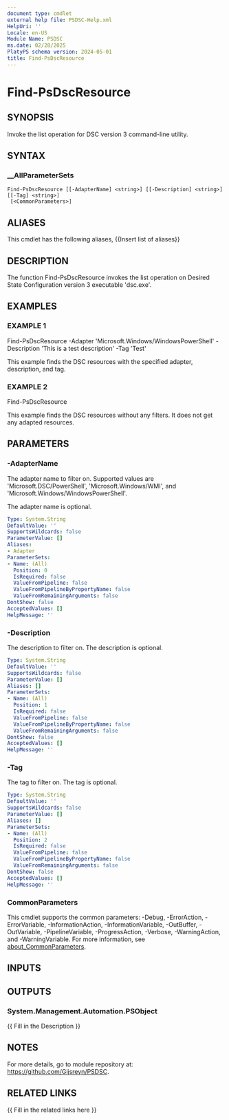 ```yaml
---
document type: cmdlet
external help file: PSDSC-Help.xml
HelpUri: ''
Locale: en-US
Module Name: PSDSC
ms.date: 02/28/2025
PlatyPS schema version: 2024-05-01
title: Find-PsDscResource
---
```


# Find-PsDscResource

## SYNOPSIS

Invoke the list operation for DSC version 3 command-line utility.

## SYNTAX

### __AllParameterSets

```
Find-PsDscResource [[-AdapterName] <string>] [[-Description] <string>] [[-Tag] <string>]
 [<CommonParameters>]
```

## ALIASES

This cmdlet has the following aliases,
  {{Insert list of aliases}}

## DESCRIPTION

The function Find-PsDscResource invokes the list operation on Desired State Configuration version 3 executable 'dsc.exe'.

## EXAMPLES

### EXAMPLE 1

Find-PsDscResource -Adapter 'Microsoft.Windows/WindowsPowerShell' -Description 'This is a test description' -Tag 'Test'

This example finds the DSC resources with the specified adapter, description, and tag.

### EXAMPLE 2

Find-PsDscResource

This example finds the DSC resources without any filters.
It does not get any adapted resources.

## PARAMETERS

### -AdapterName

The adapter name to filter on.
Supported values are 'Microsoft.DSC/PowerShell', 'Microsoft.Windows/WMI', and 'Microsoft.Windows/WindowsPowerShell'.

The adapter name is optional.

```yaml
Type: System.String
DefaultValue: ''
SupportsWildcards: false
ParameterValue: []
Aliases:
- Adapter
ParameterSets:
- Name: (All)
  Position: 0
  IsRequired: false
  ValueFromPipeline: false
  ValueFromPipelineByPropertyName: false
  ValueFromRemainingArguments: false
DontShow: false
AcceptedValues: []
HelpMessage: ''
```

### -Description

The description to filter on.
The description is optional.

```yaml
Type: System.String
DefaultValue: ''
SupportsWildcards: false
ParameterValue: []
Aliases: []
ParameterSets:
- Name: (All)
  Position: 1
  IsRequired: false
  ValueFromPipeline: false
  ValueFromPipelineByPropertyName: false
  ValueFromRemainingArguments: false
DontShow: false
AcceptedValues: []
HelpMessage: ''
```

### -Tag

The tag to filter on.
The tag is optional.

```yaml
Type: System.String
DefaultValue: ''
SupportsWildcards: false
ParameterValue: []
Aliases: []
ParameterSets:
- Name: (All)
  Position: 2
  IsRequired: false
  ValueFromPipeline: false
  ValueFromPipelineByPropertyName: false
  ValueFromRemainingArguments: false
DontShow: false
AcceptedValues: []
HelpMessage: ''
```

### CommonParameters

This cmdlet supports the common parameters: -Debug, -ErrorAction, -ErrorVariable,
-InformationAction, -InformationVariable, -OutBuffer, -OutVariable, -PipelineVariable,
-ProgressAction, -Verbose, -WarningAction, and -WarningVariable. For more information, see
[about_CommonParameters](https://go.microsoft.com/fwlink/?LinkID=113216).

## INPUTS

## OUTPUTS

### System.Management.Automation.PSObject

{{ Fill in the Description }}

## NOTES

For more details, go to module repository at: https://github.com/Gijsreyn/PSDSC.


## RELATED LINKS

{{ Fill in the related links here }}

